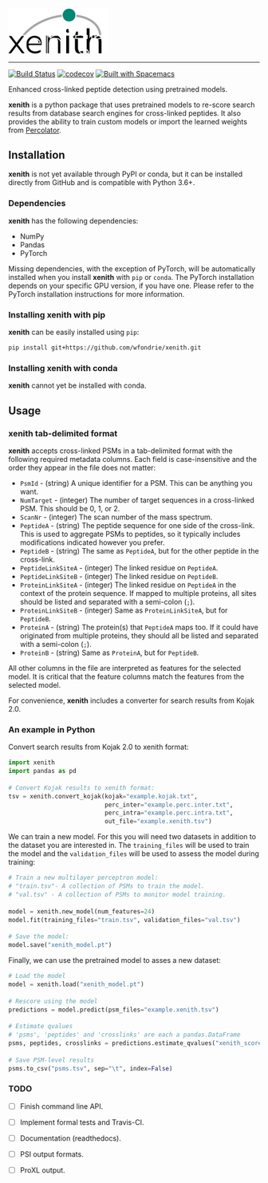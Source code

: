 
<img src="images/xenith_logo.svg" width=200>  

---  

[![Build Status](https://travis-ci.org/wfondrie/xenith.svg?branch=master)](https://travis-ci.org/wfondrie/xenith)
[![codecov](https://codecov.io/gh/wfondrie/xenith/branch/master/graph/badge.svg)](https://codecov.io/gh/wfondrie/xenith)
[![Built with Spacemacs](https://cdn.rawgit.com/syl20bnr/spacemacs/442d025779da2f62fc86c2082703697714db6514/assets/spacemacs-badge.svg)](http://spacemacs.org)  

Enhanced cross-linked peptide detection using pretrained models.  

**xenith** is a python package that uses pretrained models to re-score search
results from database search engines for cross-linked peptides. It also provides
the ability to train custom models or import the learned weights from 
[Percolator](percolator.ms).

## Installation
**xenith** is not yet available through PyPI or conda, but it can be installed
directly from GitHub and is compatible with Python 3.6+.

### Dependencies
**xenith** has the following dependencies:  

+ NumPy  
+ Pandas  
+ PyTorch  

Missing dependencies, with the exception of PyTorch, will be automatically
installed when you install **xenith** with `pip` or `conda`. The PyTorch 
installation depends on your specific GPU version, if you have one.
Please refer to the PyTorch installation instructions for more information.

### Installing xenith with pip
**xenith** can be easily installed using `pip`:  
```bash
pip install git+https://github.com/wfondrie/xenith.git
```
### Installing xenith with conda
**xenith** cannot yet be installed with conda.

## Usage  
### xenith tab-delimited format  
**xenith** accepts cross-linked PSMs in a tab-delimited format with the 
following required metadata columns. Each field is case-insensitive and 
the order they appear in the file does not matter:  

+ `PsmId` - (string) A unique identifier for a PSM. This can be anything
you want.  
+ `NumTarget` - (integer) The number of target sequences in a cross-linked
PSM. This should be 0, 1, or 2.  
+ `ScanNr` - (integer) The scan number of the mass spectrum.  
+ `PeptideA` - (string) The peptide sequence for one side of the cross-link.
This is used to aggregate PSMs to peptides, so it typically includes 
modifications indicated however you prefer.  
+ `PeptideB` - (string) The same as `PeptideA`, but for the other peptide in the
cross-link.  
+ `PeptideLinkSiteA` - (integer) The linked residue on `PeptideA`.  
+ `PeptideLinkSiteB` - (integer) The linked residue on `PeptideB`.  
+ `ProteinLinkSiteA` - (integer) The linked residue on `PeptideA` in the 
context of the protein sequence. If mapped to multiple proteins, all sites 
should be listed and separated with a semi-colon (`;`).  
+ `ProteinLinkSiteB` - (integer) Same as `ProteinLinkSiteA`, but for `PeptideB`.  
+ `ProteinA` - (string) The protein(s) that `PeptideA` maps too. If it could
have originated from multiple proteins, they should all be listed and separated
with a semi-colon (`;`).  
+ `ProteinB` - (string) Same as `ProteinA`, but for `PeptideB`.  

All other columns in the file are interpreted as features for the selected model.
It is critical that the feature columns match the features from the selected 
model.

For convenience, **xenith** includes a converter for search results from Kojak 
2.0.  

### An example in Python  
Convert search results from Kojak 2.0 to xenith format:
```Python
import xenith
import pandas as pd

# Convert Kojak results to xenith format:
tsv = xenith.convert_kojak(kojak="example.kojak.txt",
                           perc_inter="example.perc.inter.txt",
                           perc_intra="example.perc.intra.txt",
                           out_file="example.xenith.tsv")
```
We can train a new model. For this you will need two datasets in addition to
the dataset you are interested in. The `training_files` will be used to train 
the model and the `validation_files` will be used to assess the model during
training:  

```Python
# Train a new multilayer perceptron model: 
# "train.tsv"- A collection of PSMs to train the model.
# "val.tsv" - A collection of PSMs to monitor model training.

model = xenith.new_model(num_features=24)
model.fit(training_files="train.tsv", validation_files="val.tsv")

# Save the model:
model.save("xenith_model.pt")
```

Finally, we can use the pretrained model to asses a new dataset:  
```Python
# Load the model
model = xenith.load("xenith_model.pt")

# Rescore using the model
predictions = model.predict(psm_files="example.xenith.tsv")

# Estimate qvalues
# 'psms', 'peptides' and 'crosslinks' are each a pandas.DataFrame
psms, peptides, crosslinks = predictions.estimate_qvalues("xenith_score")

# Save PSM-level results
psms.to_csv("psms.tsv", sep="\t", index=False)
```

### TODO  
- [ ] Finish command line API.
- [ ] Implement formal tests and Travis-CI.
- [ ] Documentation (readthedocs).
- [ ] PSI output formats.
- [ ] ProXL output.

